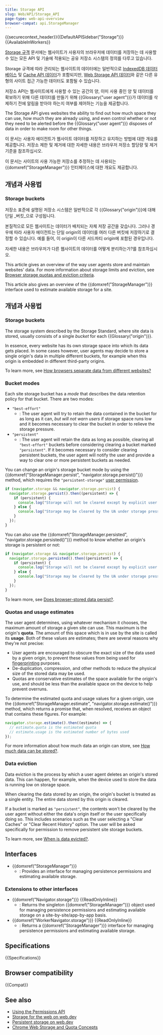 ```yaml
---
title: Storage API
slug: Web/API/Storage_API
page-type: web-api-overview
browser-compat: api.StorageManager
---
```


{{securecontext_header}}{{DefaultAPISidebar("Storage")}} {{AvailableInWorkers}}

[Storage 규격](https://storage.spec.whatwg.org) 문서에는 웹사이트가 사용자의 브라우저에 데이터를 저장하는 데 사용할 수 있는 모든 API 및 기술에 적용되는 공유 저장소 시스템의 정의를 다루고 있습니다.

Storage 규격에 따라 관리되는 웹사이트의 데이터에는 일반적으로 [IndexedDB 데이터베이스](/ko/docs/Web/API/IndexedDB_API) 및 [Cache API 데이터](/ko/docs/Web/API/Cache)가 포함되지만, [Web Storage API 데이터](/ko/docs/Web/API/Web_Storage_API)와 같은 다른 유형의 사이트 접근 가능한 데이터도 포함될 수 있습니다.

저장소 API는 웹사이트에게 사용할 수 있는 공간의 양, 이미 사용 중인 양 및 데이터를 확보하기 위해 다른 데이터를 만들기 위해 {{Glossary("user agent")}}가 데이터를 삭제하기 전에 알림을 받아야 하는지 여부를 제어하는 기능을 제공합니다.

The Storage API gives websites the ability to find out how much space they can use, how much they are already using, and even control whether or not they need to be alerted before the {{Glossary("user agent")}} disposes of data in order to make room for other things.

이 문서는 사용자 에이전트가 웹사이트 데이터를 저장하고 유지하는 방법에 대한 개요를 제공합니다. 저장소 제한 및 제거에 대한 자세한 내용은 브라우저 저장소 할당량 및 제거 기준을 참조하십시오.

이 문서는 사이트의 사용 가능한 저장소를 추정하는 데 사용되는 {{domxref("StorageManager")}} 인터페이스에 대한 개요도 제공합니다.

## 개념과 사용법

### Storage buckets

저장소 표준에 설명된 저장소 시스템은 일반적으로 각 {{Glossary("origin")}}에 대해 단일 _버킷_으로 구성됩니다.

본질적으로 모든 웹사이트는 데이터가 배치되는 자체 저장 공간을 갖습니다. 그러나 경우에 따라 사용자 에이전트는 단일 origin의 데이터를 여러 다른 버킷에 저장하기로 결정할 수 있습니다. 예를 들어, 이 origin이 다른 서드파티 origin에 포함된 경우입니다.

자세한 내용은 브라우저가 다른 웹사이트의 데이터를 어떻게 분리하는가?를 참조하십시오.

This article gives an overview of the way user agents store and maintain websites' data. For more information about storage limits and eviction, see [Browser storage quotas and eviction criteria](/ko/docs/Web/API/Storage_API/Storage_quotas_and_eviction_criteria).

This article also gives an overview of the {{domxref("StorageManager")}} interface used to estimate available storage for a site.

## 개념과 사용법

### Storage buckets

The storage system described by the Storage Standard, where site data is stored, usually consists of a single _bucket_ for each {{Glossary("origin")}}.

In essence, every website has its own storage space into which its data gets placed. In some cases however, user agents may decide to store a single origin's data in multiple different buckets, for example when this origin is embedded in different third-party origins.

To learn more, see [How browsers separate data from different websites?](/ko/docs/Web/API/Storage_API/Storage_quotas_and_eviction_criteria#how_browsers_separate_data_from_different_websites)

### Bucket modes

Each site storage bucket has a _mode_ that describes the data retention policy for that bucket. There are two modes:

- `"best-effort"`
  - : The user agent will try to retain the data contained in the bucket for as long as it can, _but will not warn users_ if storage space runs low and it becomes necessary to clear the bucket in order to relieve the storage pressure.
- `"persistent"`
  - : The user agent will retain the data as long as possible, clearing all `"best-effort"` buckets before considering clearing a bucket marked `"persistent"`. If it becomes necessary to consider clearing persistent buckets, the user agent will notify the user and provide a way to clear one or more persistent buckets as needed.

You can change an origin's storage bucket mode by using the {{domxref("StorageManager.persist", "navigator.storage.persist()")}} method, which requires the `"persistent-storage"` [user permission](/ko/docs/Web/API/Permissions_API).

```js
if (navigator.storage && navigator.storage.persist) {
  navigator.storage.persist().then((persistent) => {
    if (persistent) {
      console.log("Storage will not be cleared except by explicit user action");
    } else {
      console.log("Storage may be cleared by the UA under storage pressure.");
    }
  });
}
```

You can also use the {{domxref("StorageManager.persisted", "navigator.storage.persisted()")}} method to know whether an origin's storage is persistent or not:

```js
if (navigator.storage && navigator.storage.persist) {
  navigator.storage.persisted().then((persistent) => {
    if (persistent) {
      console.log("Storage will not be cleared except by explicit user action");
    } else {
      console.log("Storage may be cleared by the UA under storage pressure.");
    }
  });
}
```

To learn more, see [Does browser-stored data persist?](/ko/docs/Web/API/Storage_API/Storage_quotas_and_eviction_criteria#does_browser-stored_data_persist).

### Quotas and usage estimates

The user agent determines, using whatever mechanism it chooses, the maximum amount of storage a given site can use. This maximum is the origin's **quota**. The amount of this space which is in use by the site is called its **usage**. Both of these values are estimates; there are several reasons why they're not precise:

- User agents are encouraged to obscure the exact size of the data used by a given origin, to prevent these values from being used for [fingerprinting](/ko/docs/Glossary/Fingerprinting) purposes.
- De-duplication, compression, and other methods to reduce the physical size of the stored data may be used.
- Quotas are conservative estimates of the space available for the origin's use, and should be less than the available space on the device to help prevent overruns.

To determine the estimated quota and usage values for a given origin, use the {{domxref("StorageManager.estimate", "navigator.storage.estimate()")}} method, which returns a promise that, when resolved, receives an object that contains these figures. For example:

```js
navigator.storage.estimate().then((estimate) => {
  // estimate.quota is the estimated quota
  // estimate.usage is the estimated number of bytes used
});
```

For more information about how much data an origin can store, see [How much data can be stored?](/ko/docs/Web/API/Storage_API/Storage_quotas_and_eviction_criteria#how_much_data_can_be_stored).

### Data eviction

Data eviction is the process by which a user agent deletes an origin's stored data. This can happen, for example, when the device used to store the data is running low on storage space.

When clearing the data stored by an origin, the origin's bucket is treated as a single entity. The entire data stored by this origin is cleared.

If a bucket is marked as `"persistent"`, the contents won't be cleared by the user agent without either the data's origin itself or the user specifically doing so. This includes scenarios such as the user selecting a "Clear Caches" or "Clear Recent History" option. The user will be asked specifically for permission to remove persistent site storage buckets.

To learn more, see [When is data evicted?](/ko/docs/Web/API/Storage_API/Storage_quotas_and_eviction_criteria#when_is_data_evicted).

## Interfaces

- {{domxref("StorageManager")}}
  - : Provides an interface for managing persistence permissions and estimating available storage.

### Extensions to other interfaces

- {{domxref("Navigator.storage")}} {{ReadOnlyInline}}
  - : Returns the singleton {{domxref("StorageManager")}} object used for managing persistence permissions and estimating available storage on a site-by-site/app-by-app basis.
- {{domxref("WorkerNavigator.storage")}} {{ReadOnlyInline}}
  - : Returns a {{domxref("StorageManager")}} interface for managing persistence permissions and estimating available storage.

## Specifications

{{Specifications}}

## Browser compatibility

{{Compat}}

## See also

- [Using the Permissions API](/ko/docs/Web/API/Permissions_API/Using_the_Permissions_API)
- [Storage for the web on web.dev](https://web.dev/articles/storage-for-the-web)
- [Persistent storage on web.dev](https://web.dev/articles/persistent-storage)
- [Chrome Web Storage and Quota Concepts](https://docs.google.com/document/d/19QemRTdIxYaJ4gkHYf2WWBNPbpuZQDNMpUVf8dQxj4U/edit)
